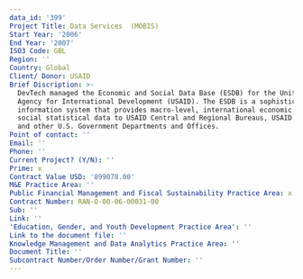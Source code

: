 ```yaml
---
data_id: '399'
Project Title: Data Services  (MOBIS)
Start Year: '2006'
End Year: '2007'
ISO3 Code: GBL
Region: ''
Country: Global
Client/ Donor: USAID
Brief Discription: >-
  DevTech managed the Economic and Social Data Base (ESDB) for the United States
  Agency for International Development (USAID). The ESDB is a sophisticated
  information system that provides macro-level, international economic and
  social statistical data to USAID Central and Regional Bureaus, USAID Missions,
  and other U.S. Government Departments and Offices.
Point of contact: ''
Email: ''
Phone: ''
Current Project? (Y/N): ''
Prime: x
Contract Value USD: '899078.00'
M&E Practice Area: ''
Public Financial Management and Fiscal Sustainability Practice Area: x
Contract Number: RAN-O-00-06-00031-00
Sub: ''
Link: ''
'Education, Gender, and Youth Development Practice Area': ''
Link to the document file: ''
Knowledge Management and Data Analytics Practice Area: ''
Document Title: ''
Subcontract Number/Order Number/Grant Number: ''
---
```

